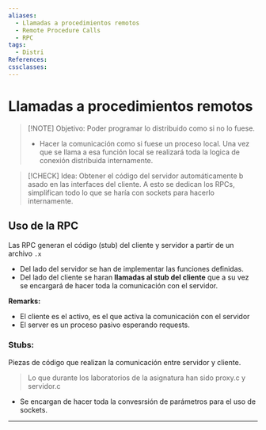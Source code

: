 ```yaml
---
aliases:
  - Llamadas a procedimientos remotos
  - Remote Procedure Calls
  - RPC
tags:
  - Distri
References: 
cssclasses:
---
```

# Llamadas a procedimientos remotos


> [!NOTE] Objetivo: 
> Poder programar lo distribuido como si no lo fuese.
> + Hacer la comunicación como si fuese un proceso local. Una vez que se llama a esa función local se realizará toda la logica de conexión distribuida internamente. 


> [!CHECK] Idea: 
>  Obtener el código del servidor automáticamente b asado en las interfaces del cliente. 
>  A esto se dedican los RPCs, simplifican todo lo que se haría con sockets para hacerlo internamente. 

## Uso de la RPC
Las RPC generan el código (stub) del cliente y servidor a partir de un archivo `.x`
+ Del lado del servidor se han de implementar las funciones definidas. 
+ Del lado del cliente se haran **llamadas al stub del cliente** que a su vez se encargará de hacer toda la comunicación con el servidor. 

**Remarks:**
+ El cliente es el activo, es el que activa la comunicación con el servidor 
+ El server es un proceso pasivo esperando requests. 
### Stubs:
Piezas de código que realizan la comunicación entre servidor y cliente. 
>Lo que durante los laboratorios de la asignatura han sido proxy.c y servidor.c 

+ Se encargan de hacer toda la convesrsión de parámetros para el uso de sockets. 






***
